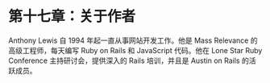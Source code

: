 # 第十七章：关于作者

Anthony Lewis 自 1994 年起一直从事网站开发工作。他是 Mass Relevance 的高级工程师，每天编写 Ruby on Rails 和 JavaScript 代码。他在 Lone Star Ruby Conference 主持研讨会，提供深入的 Rails 培训，并且是 Austin on Rails 的活跃成员。
